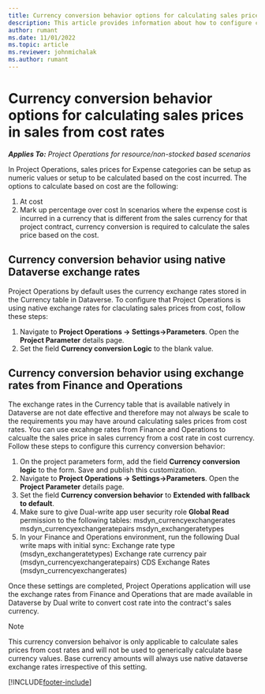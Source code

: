 ```yaml
---
title: Currency conversion behavior options for calculating sales prices in sales from cost rates 
description: This article provides information about how to configure currency conversion behavior in Project Operations that will be used when generating sales transactions from cost transaction .
author: rumant
ms.date: 11/01/2022
ms.topic: article
ms.reviewer: johnmichalak
ms.author: rumant
---
```


# Currency conversion behavior options for calculating sales prices in sales from cost rates 

_**Applies To:** Project Operations for resource/non-stocked based scenarios_

In Project Operations, sales prices for Expense categories can be setup as numeric values or setup to be calculated based on the cost incurred. 
The options to calculate based on cost are the following:
1. At cost
2. Mark up percentage over cost
In scenarios where the expense cost is incurred in a currency that is different from the sales currency for that project contract, 
currency conversion is required to calculate the sales price based on the cost.

## Currency conversion behavior using native Dataverse exchange rates
Project Operations by default uses the currency exchange rates stored in the Currency table in Dataverse. To configure that Project Operations is using native exchange rates for claculating sales prices from cost, follow these steps:
1. Navigate to **Project Operations -> Settings->Parameters**. Open the **Project Parameter** details page. 
2. Set the field **Currency conversion Logic** to the blank value. 

## Currency conversion behavior using exchange rates from Finance and Operations
The exchange rates in the Currency table that is available natively in Dataverse are not date effective and therefore may not always be scale to the requirements you may have around calculating sales prices from cost rates. 
You can use excahnge rates from Finance and Operations to calcualte the sales price in sales currency from a cost rate in cost currency. Follow these steps to configure this currency conversion behavior:

1. On the project parameters form, add the field **Currency conversion logic** to the form. Save and publish this customization.
2. Navigate to **Project Operations -> Settings->Parameters**. Open the **Project Parameter** details page. 
3. Set the field **Currency conversion behavior** to  **Extended with fallback to default**.
4. Make sure to give Dual-write app user security role **Global Read** permission to the following tables:
      msdyn_currencyexchangerates
      msdyn_currencyexchangeratepairs
      msdyn_exchangeratetypes
5. In your Finance and Operations environment, run the following Dual write maps  with initial sync:
      Exchange rate type (msdyn_exchangeratetypes)
      Exchange rate currency pair (msdyn_currencyexchangeratepairs)
      CDS Exchange Rates (msdyn_currencyexchangerates)
 
 Once these settings are completed, Project Operations application will use the exchange rates from Finance and Operations that are made available in Dataverse by Dual write to convert cost rate into the contract's sales currency. 
 
 >[!Note]
 >This currency conversion behaivor is only applicable to calculate sales prices from cost rates and will not be used to generically calculate base currency values. 
 >Base currency amounts will always use native dataverse exchange rates irrespective of this setting. 


[!INCLUDE[footer-include](../includes/footer-banner.md)]
